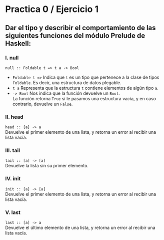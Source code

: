 # Practica 0 / Ejercicio 1 
## Dar el tipo y describir el comportamiento de las siguientes funciones del módulo Prelude de Haskell:  
### I. null  
`null :: Foldable t => t a -> Bool`  
+ `Foldable t =>` Indica que `t` es un tipo que pertenece a la clase de tipos `Foldable`. Es decir, una estructura de datos plegable.  
+ `t a` Representa que la estructura `t` contiene elementos de algún tipo `a`.  
+  `-> Bool` Nos indica que la función devuelve un `Bool`.  
La función retorna `True` si le pasamos una estructura vacía, y en caso contrario, devuelve un `False`.
### II. head  
`head :: [a] -> a`  
Devuelve el primer elemento de una lista, y retorna un error al recibir una lista vacía.  
### III. tail  
`tail :: [a] -> [a]`  
Devuelve la lista sin su primer elemento.  
### IV. init  
`init :: [a] -> [a]`   
Devuelve el primer elemento de una lista, y retorna un error al recibir una lista vacía.  
### V. last  
`last :: [a] -> a`  
Devuelve el último elemento de una lista, y retorna un error al recibir una lista vacía.  
